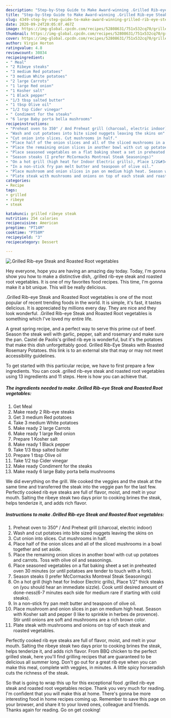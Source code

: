 ```yaml
---
description: "Step-by-Step Guide to Make Award-winning .Grilled Rib-eye Steak and  Roasted Root vegetables"
title: "Step-by-Step Guide to Make Award-winning .Grilled Rib-eye Steak and  Roasted Root vegetables"
slug: 4349-step-by-step-guide-to-make-award-winning-grilled-rib-eye-steak-and-roasted-root-vegetables
date: 2020-09-24T20:05:07.467Z
image: https://img-global.cpcdn.com/recipes/52808631/751x532cq70/grilled-rib-eye-steak-and-roasted-root-vegetables-recipe-main-photo.jpg
thumbnail: https://img-global.cpcdn.com/recipes/52808631/751x532cq70/grilled-rib-eye-steak-and-roasted-root-vegetables-recipe-main-photo.jpg
cover: https://img-global.cpcdn.com/recipes/52808631/751x532cq70/grilled-rib-eye-steak-and-roasted-root-vegetables-recipe-main-photo.jpg
author: Virgie Horton
ratingvalue: 4.8
reviewcount: 30834
recipeingredient:
- " Meal"
- "2 Ribeye steaks"
- "3 medium Red potatoes"
- "3 medium White potatoes"
- "2 large Carrots"
- "1 large Red onion"
- "1 Kosher salt"
- "1 Black pepper"
- "1/3 tbsp salted butter"
- "1 tbsp Olive oil"
- "1/2 tsp Cider vinegar"
- " Condiment for the steaks"
- "6 large Baby porta bella mushrooms"
recipeinstructions:
- "Preheat oven to 350° / And Preheat grill (charcoal, electric indoor)"
- "Wash and cut potatoes into bite sized nuggets leaving the skins on"
- "Cut onion into slices. Cut mushrooms in half."
- "Place half of the onion slices and all of the sliced mushrooms in a bowl together and set aside."
- "Place the remaining onion slices in another bowl with cut up potatoes and carrots. Toss with olive oil and seasonings."
- "Place seasoned vegetables on a flat baking sheet a set in preheated oven 30 minutes (or until potatoes are tender to touch with a fork)."
- "Season steaks (I prefer McCormacks Montreal Steak Seasonings)"
- "On a hot grill (high heat for Indoor Electric grills), Place 1/2&#34; thick steaks on (you should hear an immediate sizzle). Cook until desired amount of done-ness(6-7 minutes each side for medium rare if starting with cold steaks)."
- "In a non-stick fry pan melt butter and teaspoon of olive oil."
- "Place mushroom and onion slices in pan on medium high heat. Season with Kosher salt and pepper (I like to sprinkle in herbes de provence). Stir until onions are soft and mushrooms are a rich brown color."
- "Plate steak with mushrooms and onions on top of each steak and roasted vegetables."
categories:
- Recipe
tags:
- grilled
- ribeye
- steak

katakunci: grilled ribeye steak 
nutrition: 254 calories
recipecuisine: American
preptime: "PT14M"
cooktime: "PT58M"
recipeyield: "3"
recipecategory: Dessert

---
```



![.Grilled Rib-eye Steak and  Roasted Root vegetables](https://img-global.cpcdn.com/recipes/52808631/751x532cq70/grilled-rib-eye-steak-and-roasted-root-vegetables-recipe-main-photo.jpg)

Hey everyone, hope you are having an amazing day today. Today, I'm gonna show you how to make a distinctive dish, .grilled rib-eye steak and  roasted root vegetables. It is one of my favorites food recipes. This time, I'm gonna make it a bit unique. This will be really delicious.

.Grilled Rib-eye Steak and  Roasted Root vegetables is one of the most popular of recent trending foods in the world. It is simple, it's fast, it tastes delicious. It is appreciated by millions every day. They are nice and they look wonderful. .Grilled Rib-eye Steak and  Roasted Root vegetables is something which I've loved my entire life.

A great spring recipe, and a perfect way to serve this prime cut of beef. Season the steak well with garlic, pepper, salt and rosemary and make sure the pan. Castel de Paolis&#39;s grilled rib eye is wonderful, but it&#39;s the potatoes that make this dish unforgettably good. Grilled Rib-Eye Steaks with Roasted Rosemary Potatoes. this link is to an external site that may or may not meet accessibility guidelines.


To get started with this particular recipe, we have to first prepare a few ingredients. You can cook .grilled rib-eye steak and  roasted root vegetables using 13 ingredients and 11 steps. Here is how you can achieve that.

<!--inarticleads1-->

##### The ingredients needed to make .Grilled Rib-eye Steak and  Roasted Root vegetables:

1. Get  Meal
1. Make ready 2 Rib-eye steaks
1. Get 3 medium Red potatoes
1. Take 3 medium White potatoes
1. Make ready 2 large Carrots
1. Make ready 1 large Red onion
1. Prepare 1 Kosher salt
1. Make ready 1 Black pepper
1. Take 1/3 tbsp salted butter
1. Prepare 1 tbsp Olive oil
1. Take 1/2 tsp Cider vinegar
1. Make ready  Condiment for the steaks
1. Make ready 6 large Baby porta bella mushrooms


We did everything on the grill. We cooked the veggies and the steak at the same time and transferred the steak into the veggie pan for the last few. Perfectly cooked rib eye steaks are full of flavor, moist, and melt in your mouth. Salting the ribeye steak two days prior to cooking brines the steak, helps tenderize it, and adds rich flavor. 

<!--inarticleads2-->

##### Instructions to make .Grilled Rib-eye Steak and  Roasted Root vegetables:

1. Preheat oven to 350° / And Preheat grill (charcoal, electric indoor)
1. Wash and cut potatoes into bite sized nuggets leaving the skins on
1. Cut onion into slices. Cut mushrooms in half.
1. Place half of the onion slices and all of the sliced mushrooms in a bowl together and set aside.
1. Place the remaining onion slices in another bowl with cut up potatoes and carrots. Toss with olive oil and seasonings.
1. Place seasoned vegetables on a flat baking sheet a set in preheated oven 30 minutes (or until potatoes are tender to touch with a fork).
1. Season steaks (I prefer McCormacks Montreal Steak Seasonings)
1. On a hot grill (high heat for Indoor Electric grills), Place 1/2&#34; thick steaks on (you should hear an immediate sizzle). Cook until desired amount of done-ness(6-7 minutes each side for medium rare if starting with cold steaks).
1. In a non-stick fry pan melt butter and teaspoon of olive oil.
1. Place mushroom and onion slices in pan on medium high heat. Season with Kosher salt and pepper (I like to sprinkle in herbes de provence). Stir until onions are soft and mushrooms are a rich brown color.
1. Plate steak with mushrooms and onions on top of each steak and roasted vegetables.


Perfectly cooked rib eye steaks are full of flavor, moist, and melt in your mouth. Salting the ribeye steak two days prior to cooking brines the steak, helps tenderize it, and adds rich flavor. From BBQ chicken to the perfect grilled steak, here you&#39;ll find grilling recipes that are guaranteed to be delicious all summer long. Don&#39;t go out for a great rib eye when you can make this meal, complete with veggies, in minutes. A little spicy horseradish cuts the richness of the steak. 

So that is going to wrap this up for this exceptional food .grilled rib-eye steak and  roasted root vegetables recipe. Thank you very much for reading. I'm confident that you will make this at home. There's gonna be more interesting food in home recipes coming up. Remember to save this page on your browser, and share it to your loved ones, colleague and friends. Thanks again for reading. Go on get cooking!
